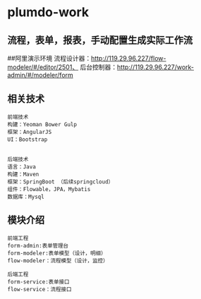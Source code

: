 # plumdo-work

## 流程，表单，报表，手动配置生成实际工作流

##阿里演示环境
流程设计器：http://119.29.96.227/flow-modeler/#/editor/2501、
后台控制器：http://119.29.96.227/work-admin/#/modeler/form

## 相关技术

```
前端技术
构建：Yeoman Bower Gulp
框架：AngularJS
UI：Bootstrap


后端技术
语言：Java
构建：Maven
框架：SpringBoot （后续springcloud）
组件：Flowable，JPA，Mybatis
数据库：Mysql
```


## 模块介绍
```
前端工程
form-admin:表单管理台
form-modeler:表单模型（设计，明细）
flow-modeler：流程模型（设计，监控）

后端工程
form-service:表单接口
flow-service：流程接口
```

